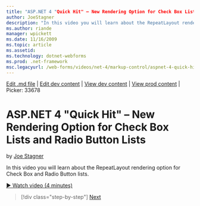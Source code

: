 ```yaml
---
title: "ASP.NET 4 "Quick Hit" – New Rendering Option for Check Box Lists and Radio Button Lists | Microsoft Docs"
author: JoeStagner
description: "In this video you will learn about the RepeatLayout rendering option for Check Box and Radio Button lists."
ms.author: riande
manager: wpickett
ms.date: 11/16/2009
ms.topic: article
ms.assetid: 
ms.technology: dotnet-webforms
ms.prod: .net-framework
msc.legacyurl: /web-forms/videos/net-4/markup-control/aspnet-4-quick-hit-new-rendering-option-for-check-box-lists-and-radio-button-lists
---
```

[Edit .md file](C:\Projects\msc\dev\Msc.Www\Web.ASP\App_Data\github\web-forms\videos\net-4\markup-control\aspnet-4-quick-hit-new-rendering-option-for-check-box-lists-and-radio-button-lists.md) | [Edit dev content](http://www.aspdev.net/umbraco#/content/content/edit/26655) | [View dev content](http://docs.aspdev.net/tutorials/web-forms/videos/net-4/markup-control/aspnet-4-quick-hit-new-rendering-option-for-check-box-lists-and-radio-button-lists.html) | [View prod content](http://www.asp.net/web-forms/videos/net-4/markup-control/aspnet-4-quick-hit-new-rendering-option-for-check-box-lists-and-radio-button-lists) | Picker: 33678

ASP.NET 4 "Quick Hit" – New Rendering Option for Check Box Lists and Radio Button Lists
====================
by [Joe Stagner](https://github.com/JoeStagner)

In this video you will learn about the RepeatLayout rendering option for Check Box and Radio Button lists. 

[&#9654; Watch video (4 minutes)](https://channel9.msdn.com/Blogs/ASP-NET-Site-Videos/aspnet-4-quick-hit-new-rendering-option-for-check-box-lists-and-radio-button-lists)

>[!div class="step-by-step"] [Next](aspnet-4-quick-hit-table-free-templated-controls.md)